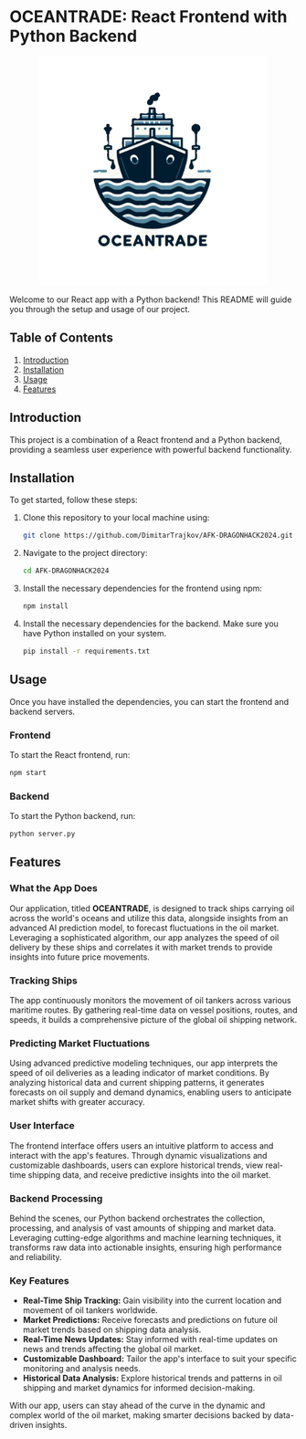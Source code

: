 # OCEANTRADE: React Frontend with Python Backend

<div style="text-align:center">
    <img src="src/icons/oceantradeLogo.png" alt="Logo" width="400" height="400">
</div>

Welcome to our React app with a Python backend! This README will guide you through the setup and usage of our project.

## Table of Contents

1. [Introduction](#introduction)
2. [Installation](#installation)
3. [Usage](#usage)
4. [Features](#features)

## Introduction

This project is a combination of a React frontend and a Python backend, providing a seamless user experience with powerful backend functionality.

## Installation

To get started, follow these steps:

1. Clone this repository to your local machine using:

   ```bash
   git clone https://github.com/DimitarTrajkov/AFK-DRAGONHACK2024.git
   ```

2. Navigate to the project directory:

   ```bash
   cd AFK-DRAGONHACK2024
   ```

3. Install the necessary dependencies for the frontend using npm:

   ```bash
   npm install
   ```

4. Install the necessary dependencies for the backend. Make sure you have Python installed on your system.

   ```bash
   pip install -r requirements.txt
   ```

## Usage

Once you have installed the dependencies, you can start the frontend and backend servers.

### Frontend

To start the React frontend, run:

```bash
npm start
```

### Backend

To start the Python backend, run:

```bash
python server.py
```

## Features

### What the App Does

Our application, titled **OCEANTRADE**, is designed to track ships carrying oil across the world's oceans and utilize this data, alongside insights from an advanced AI prediction model, to forecast fluctuations in the oil market. Leveraging a sophisticated algorithm, our app analyzes the speed of oil delivery by these ships and correlates it with market trends to provide insights into future price movements.

### Tracking Ships

The app continuously monitors the movement of oil tankers across various maritime routes. By gathering real-time data on vessel positions, routes, and speeds, it builds a comprehensive picture of the global oil shipping network.

### Predicting Market Fluctuations

Using advanced predictive modeling techniques, our app interprets the speed of oil deliveries as a leading indicator of market conditions. By analyzing historical data and current shipping patterns, it generates forecasts on oil supply and demand dynamics, enabling users to anticipate market shifts with greater accuracy.

### User Interface

The frontend interface offers users an intuitive platform to access and interact with the app's features. Through dynamic visualizations and customizable dashboards, users can explore historical trends, view real-time shipping data, and receive predictive insights into the oil market.

### Backend Processing

Behind the scenes, our Python backend orchestrates the collection, processing, and analysis of vast amounts of shipping and market data. Leveraging cutting-edge algorithms and machine learning techniques, it transforms raw data into actionable insights, ensuring high performance and reliability.

### Key Features

- **Real-Time Ship Tracking:** Gain visibility into the current location and movement of oil tankers worldwide.
- **Market Predictions:** Receive forecasts and predictions on future oil market trends based on shipping data analysis.
- **Real-Time News Updates:** Stay informed with real-time updates on news and trends affecting the global oil market.
- **Customizable Dashboard:** Tailor the app's interface to suit your specific monitoring and analysis needs.
- **Historical Data Analysis:** Explore historical trends and patterns in oil shipping and market dynamics for informed decision-making.

With our app, users can stay ahead of the curve in the dynamic and complex world of the oil market, making smarter decisions backed by data-driven insights.
